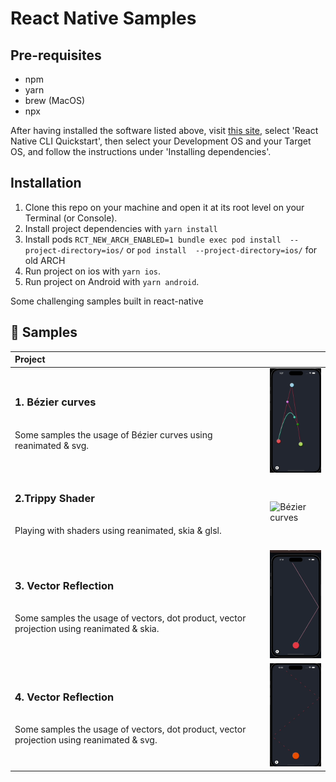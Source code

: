 # React Native  Samples
## Pre-requisites

- npm
- yarn
- brew (MacOS)
- npx

After having installed the software listed above, visit 
[this site](https://reactnative.dev/docs/environment-setup), select 'React 
Native CLI Quickstart', then select your Development OS and your Target OS, and 
follow the instructions under 'Installing dependencies'.

## Installation

1. Clone this repo on your machine and open it at its root level on your 
Terminal (or Console).
2. Install project dependencies with `yarn install`
3. Install pods `RCT_NEW_ARCH_ENABLED=1 bundle exec pod install  --project-directory=ios/` or `pod install  --project-directory=ios/` for old ARCH
4. Run project on ios with `yarn ios`.
5. Run project on Android  with `yarn android`.

Some challenging samples built in react-native

## 🚀 Samples
| Project | |
| :--- | --- |
| <h3>1. Bézier curves</h3><br>Some samples the usage of Bézier curves using reanimated & svg.<br><br> | <img alt="Bézier curves" src="./src/assets/demo/bazier.gif" width="100"></a> |
| <h3>2.Trippy Shader</h3><br>Playing with shaders using reanimated, skia & glsl.<br><br> | <img alt="Bézier curves" src="./src/assets/demo/shader.gif" width="100"></a> |
| <h3>3. Vector Reflection</h3><br>Some samples the usage of vectors, dot product, vector projection using reanimated & skia.<br><br> | <img alt="Reflection curves" src="./src/assets/demo/skiaReflection.gif" width="100"></a> |
| <h3>4. Vector Reflection</h3><br>Some samples the usage of vectors, dot product, vector projection using reanimated & svg.<br><br> | <img alt="Reflection curves" src="./src/assets/demo/reflection.gif" width="100"></a> |